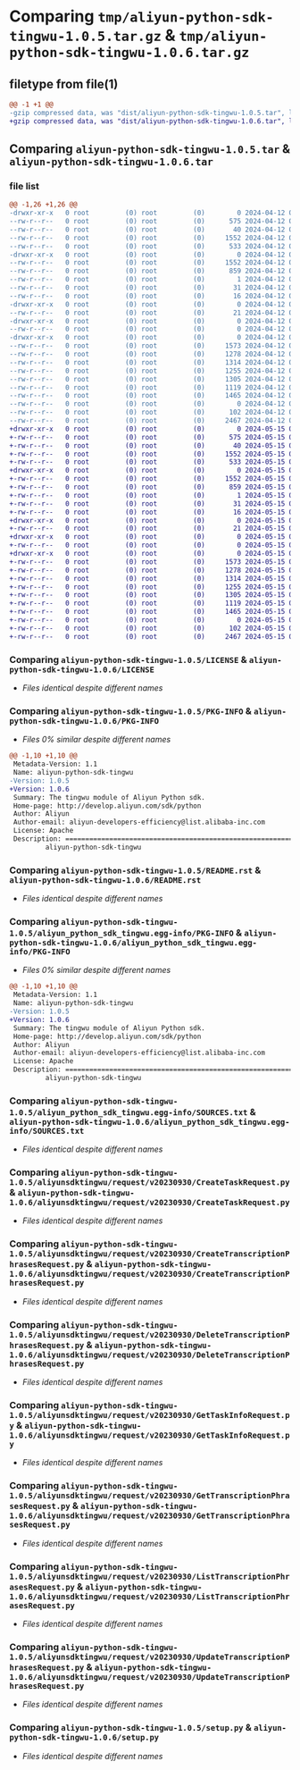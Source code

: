# Comparing `tmp/aliyun-python-sdk-tingwu-1.0.5.tar.gz` & `tmp/aliyun-python-sdk-tingwu-1.0.6.tar.gz`

## filetype from file(1)

```diff
@@ -1 +1 @@
-gzip compressed data, was "dist/aliyun-python-sdk-tingwu-1.0.5.tar", last modified: Fri Apr 12 03:54:52 2024, max compression
+gzip compressed data, was "dist/aliyun-python-sdk-tingwu-1.0.6.tar", last modified: Wed May 15 03:17:55 2024, max compression
```

## Comparing `aliyun-python-sdk-tingwu-1.0.5.tar` & `aliyun-python-sdk-tingwu-1.0.6.tar`

### file list

```diff
@@ -1,26 +1,26 @@
-drwxr-xr-x   0 root         (0) root         (0)        0 2024-04-12 03:54:52.000000 aliyun-python-sdk-tingwu-1.0.5/
--rw-r--r--   0 root         (0) root         (0)      575 2024-04-12 03:54:51.000000 aliyun-python-sdk-tingwu-1.0.5/LICENSE
--rw-r--r--   0 root         (0) root         (0)       40 2024-04-12 03:54:51.000000 aliyun-python-sdk-tingwu-1.0.5/MANIFEST.in
--rw-r--r--   0 root         (0) root         (0)     1552 2024-04-12 03:54:52.000000 aliyun-python-sdk-tingwu-1.0.5/PKG-INFO
--rw-r--r--   0 root         (0) root         (0)      533 2024-04-12 03:54:51.000000 aliyun-python-sdk-tingwu-1.0.5/README.rst
-drwxr-xr-x   0 root         (0) root         (0)        0 2024-04-12 03:54:52.000000 aliyun-python-sdk-tingwu-1.0.5/aliyun_python_sdk_tingwu.egg-info/
--rw-r--r--   0 root         (0) root         (0)     1552 2024-04-12 03:54:51.000000 aliyun-python-sdk-tingwu-1.0.5/aliyun_python_sdk_tingwu.egg-info/PKG-INFO
--rw-r--r--   0 root         (0) root         (0)      859 2024-04-12 03:54:51.000000 aliyun-python-sdk-tingwu-1.0.5/aliyun_python_sdk_tingwu.egg-info/SOURCES.txt
--rw-r--r--   0 root         (0) root         (0)        1 2024-04-12 03:54:51.000000 aliyun-python-sdk-tingwu-1.0.5/aliyun_python_sdk_tingwu.egg-info/dependency_links.txt
--rw-r--r--   0 root         (0) root         (0)       31 2024-04-12 03:54:51.000000 aliyun-python-sdk-tingwu-1.0.5/aliyun_python_sdk_tingwu.egg-info/requires.txt
--rw-r--r--   0 root         (0) root         (0)       16 2024-04-12 03:54:51.000000 aliyun-python-sdk-tingwu-1.0.5/aliyun_python_sdk_tingwu.egg-info/top_level.txt
-drwxr-xr-x   0 root         (0) root         (0)        0 2024-04-12 03:54:52.000000 aliyun-python-sdk-tingwu-1.0.5/aliyunsdktingwu/
--rw-r--r--   0 root         (0) root         (0)       21 2024-04-12 03:54:51.000000 aliyun-python-sdk-tingwu-1.0.5/aliyunsdktingwu/__init__.py
-drwxr-xr-x   0 root         (0) root         (0)        0 2024-04-12 03:54:52.000000 aliyun-python-sdk-tingwu-1.0.5/aliyunsdktingwu/request/
--rw-r--r--   0 root         (0) root         (0)        0 2024-04-12 03:54:51.000000 aliyun-python-sdk-tingwu-1.0.5/aliyunsdktingwu/request/__init__.py
-drwxr-xr-x   0 root         (0) root         (0)        0 2024-04-12 03:54:52.000000 aliyun-python-sdk-tingwu-1.0.5/aliyunsdktingwu/request/v20230930/
--rw-r--r--   0 root         (0) root         (0)     1573 2024-04-12 03:54:51.000000 aliyun-python-sdk-tingwu-1.0.5/aliyunsdktingwu/request/v20230930/CreateTaskRequest.py
--rw-r--r--   0 root         (0) root         (0)     1278 2024-04-12 03:54:51.000000 aliyun-python-sdk-tingwu-1.0.5/aliyunsdktingwu/request/v20230930/CreateTranscriptionPhrasesRequest.py
--rw-r--r--   0 root         (0) root         (0)     1314 2024-04-12 03:54:51.000000 aliyun-python-sdk-tingwu-1.0.5/aliyunsdktingwu/request/v20230930/DeleteTranscriptionPhrasesRequest.py
--rw-r--r--   0 root         (0) root         (0)     1255 2024-04-12 03:54:51.000000 aliyun-python-sdk-tingwu-1.0.5/aliyunsdktingwu/request/v20230930/GetTaskInfoRequest.py
--rw-r--r--   0 root         (0) root         (0)     1305 2024-04-12 03:54:51.000000 aliyun-python-sdk-tingwu-1.0.5/aliyunsdktingwu/request/v20230930/GetTranscriptionPhrasesRequest.py
--rw-r--r--   0 root         (0) root         (0)     1119 2024-04-12 03:54:51.000000 aliyun-python-sdk-tingwu-1.0.5/aliyunsdktingwu/request/v20230930/ListTranscriptionPhrasesRequest.py
--rw-r--r--   0 root         (0) root         (0)     1465 2024-04-12 03:54:51.000000 aliyun-python-sdk-tingwu-1.0.5/aliyunsdktingwu/request/v20230930/UpdateTranscriptionPhrasesRequest.py
--rw-r--r--   0 root         (0) root         (0)        0 2024-04-12 03:54:51.000000 aliyun-python-sdk-tingwu-1.0.5/aliyunsdktingwu/request/v20230930/__init__.py
--rw-r--r--   0 root         (0) root         (0)      102 2024-04-12 03:54:52.000000 aliyun-python-sdk-tingwu-1.0.5/setup.cfg
--rw-r--r--   0 root         (0) root         (0)     2467 2024-04-12 03:54:51.000000 aliyun-python-sdk-tingwu-1.0.5/setup.py
+drwxr-xr-x   0 root         (0) root         (0)        0 2024-05-15 03:17:55.000000 aliyun-python-sdk-tingwu-1.0.6/
+-rw-r--r--   0 root         (0) root         (0)      575 2024-05-15 03:17:55.000000 aliyun-python-sdk-tingwu-1.0.6/LICENSE
+-rw-r--r--   0 root         (0) root         (0)       40 2024-05-15 03:17:55.000000 aliyun-python-sdk-tingwu-1.0.6/MANIFEST.in
+-rw-r--r--   0 root         (0) root         (0)     1552 2024-05-15 03:17:55.000000 aliyun-python-sdk-tingwu-1.0.6/PKG-INFO
+-rw-r--r--   0 root         (0) root         (0)      533 2024-05-15 03:17:55.000000 aliyun-python-sdk-tingwu-1.0.6/README.rst
+drwxr-xr-x   0 root         (0) root         (0)        0 2024-05-15 03:17:55.000000 aliyun-python-sdk-tingwu-1.0.6/aliyun_python_sdk_tingwu.egg-info/
+-rw-r--r--   0 root         (0) root         (0)     1552 2024-05-15 03:17:55.000000 aliyun-python-sdk-tingwu-1.0.6/aliyun_python_sdk_tingwu.egg-info/PKG-INFO
+-rw-r--r--   0 root         (0) root         (0)      859 2024-05-15 03:17:55.000000 aliyun-python-sdk-tingwu-1.0.6/aliyun_python_sdk_tingwu.egg-info/SOURCES.txt
+-rw-r--r--   0 root         (0) root         (0)        1 2024-05-15 03:17:55.000000 aliyun-python-sdk-tingwu-1.0.6/aliyun_python_sdk_tingwu.egg-info/dependency_links.txt
+-rw-r--r--   0 root         (0) root         (0)       31 2024-05-15 03:17:55.000000 aliyun-python-sdk-tingwu-1.0.6/aliyun_python_sdk_tingwu.egg-info/requires.txt
+-rw-r--r--   0 root         (0) root         (0)       16 2024-05-15 03:17:55.000000 aliyun-python-sdk-tingwu-1.0.6/aliyun_python_sdk_tingwu.egg-info/top_level.txt
+drwxr-xr-x   0 root         (0) root         (0)        0 2024-05-15 03:17:55.000000 aliyun-python-sdk-tingwu-1.0.6/aliyunsdktingwu/
+-rw-r--r--   0 root         (0) root         (0)       21 2024-05-15 03:17:55.000000 aliyun-python-sdk-tingwu-1.0.6/aliyunsdktingwu/__init__.py
+drwxr-xr-x   0 root         (0) root         (0)        0 2024-05-15 03:17:55.000000 aliyun-python-sdk-tingwu-1.0.6/aliyunsdktingwu/request/
+-rw-r--r--   0 root         (0) root         (0)        0 2024-05-15 03:17:55.000000 aliyun-python-sdk-tingwu-1.0.6/aliyunsdktingwu/request/__init__.py
+drwxr-xr-x   0 root         (0) root         (0)        0 2024-05-15 03:17:55.000000 aliyun-python-sdk-tingwu-1.0.6/aliyunsdktingwu/request/v20230930/
+-rw-r--r--   0 root         (0) root         (0)     1573 2024-05-15 03:17:55.000000 aliyun-python-sdk-tingwu-1.0.6/aliyunsdktingwu/request/v20230930/CreateTaskRequest.py
+-rw-r--r--   0 root         (0) root         (0)     1278 2024-05-15 03:17:55.000000 aliyun-python-sdk-tingwu-1.0.6/aliyunsdktingwu/request/v20230930/CreateTranscriptionPhrasesRequest.py
+-rw-r--r--   0 root         (0) root         (0)     1314 2024-05-15 03:17:55.000000 aliyun-python-sdk-tingwu-1.0.6/aliyunsdktingwu/request/v20230930/DeleteTranscriptionPhrasesRequest.py
+-rw-r--r--   0 root         (0) root         (0)     1255 2024-05-15 03:17:55.000000 aliyun-python-sdk-tingwu-1.0.6/aliyunsdktingwu/request/v20230930/GetTaskInfoRequest.py
+-rw-r--r--   0 root         (0) root         (0)     1305 2024-05-15 03:17:55.000000 aliyun-python-sdk-tingwu-1.0.6/aliyunsdktingwu/request/v20230930/GetTranscriptionPhrasesRequest.py
+-rw-r--r--   0 root         (0) root         (0)     1119 2024-05-15 03:17:55.000000 aliyun-python-sdk-tingwu-1.0.6/aliyunsdktingwu/request/v20230930/ListTranscriptionPhrasesRequest.py
+-rw-r--r--   0 root         (0) root         (0)     1465 2024-05-15 03:17:55.000000 aliyun-python-sdk-tingwu-1.0.6/aliyunsdktingwu/request/v20230930/UpdateTranscriptionPhrasesRequest.py
+-rw-r--r--   0 root         (0) root         (0)        0 2024-05-15 03:17:55.000000 aliyun-python-sdk-tingwu-1.0.6/aliyunsdktingwu/request/v20230930/__init__.py
+-rw-r--r--   0 root         (0) root         (0)      102 2024-05-15 03:17:55.000000 aliyun-python-sdk-tingwu-1.0.6/setup.cfg
+-rw-r--r--   0 root         (0) root         (0)     2467 2024-05-15 03:17:55.000000 aliyun-python-sdk-tingwu-1.0.6/setup.py
```

### Comparing `aliyun-python-sdk-tingwu-1.0.5/LICENSE` & `aliyun-python-sdk-tingwu-1.0.6/LICENSE`

 * *Files identical despite different names*

### Comparing `aliyun-python-sdk-tingwu-1.0.5/PKG-INFO` & `aliyun-python-sdk-tingwu-1.0.6/PKG-INFO`

 * *Files 0% similar despite different names*

```diff
@@ -1,10 +1,10 @@
 Metadata-Version: 1.1
 Name: aliyun-python-sdk-tingwu
-Version: 1.0.5
+Version: 1.0.6
 Summary: The tingwu module of Aliyun Python sdk.
 Home-page: http://develop.aliyun.com/sdk/python
 Author: Aliyun
 Author-email: aliyun-developers-efficiency@list.alibaba-inc.com
 License: Apache
 Description: =============================================================
         aliyun-python-sdk-tingwu
```

### Comparing `aliyun-python-sdk-tingwu-1.0.5/README.rst` & `aliyun-python-sdk-tingwu-1.0.6/README.rst`

 * *Files identical despite different names*

### Comparing `aliyun-python-sdk-tingwu-1.0.5/aliyun_python_sdk_tingwu.egg-info/PKG-INFO` & `aliyun-python-sdk-tingwu-1.0.6/aliyun_python_sdk_tingwu.egg-info/PKG-INFO`

 * *Files 0% similar despite different names*

```diff
@@ -1,10 +1,10 @@
 Metadata-Version: 1.1
 Name: aliyun-python-sdk-tingwu
-Version: 1.0.5
+Version: 1.0.6
 Summary: The tingwu module of Aliyun Python sdk.
 Home-page: http://develop.aliyun.com/sdk/python
 Author: Aliyun
 Author-email: aliyun-developers-efficiency@list.alibaba-inc.com
 License: Apache
 Description: =============================================================
         aliyun-python-sdk-tingwu
```

### Comparing `aliyun-python-sdk-tingwu-1.0.5/aliyun_python_sdk_tingwu.egg-info/SOURCES.txt` & `aliyun-python-sdk-tingwu-1.0.6/aliyun_python_sdk_tingwu.egg-info/SOURCES.txt`

 * *Files identical despite different names*

### Comparing `aliyun-python-sdk-tingwu-1.0.5/aliyunsdktingwu/request/v20230930/CreateTaskRequest.py` & `aliyun-python-sdk-tingwu-1.0.6/aliyunsdktingwu/request/v20230930/CreateTaskRequest.py`

 * *Files identical despite different names*

### Comparing `aliyun-python-sdk-tingwu-1.0.5/aliyunsdktingwu/request/v20230930/CreateTranscriptionPhrasesRequest.py` & `aliyun-python-sdk-tingwu-1.0.6/aliyunsdktingwu/request/v20230930/CreateTranscriptionPhrasesRequest.py`

 * *Files identical despite different names*

### Comparing `aliyun-python-sdk-tingwu-1.0.5/aliyunsdktingwu/request/v20230930/DeleteTranscriptionPhrasesRequest.py` & `aliyun-python-sdk-tingwu-1.0.6/aliyunsdktingwu/request/v20230930/DeleteTranscriptionPhrasesRequest.py`

 * *Files identical despite different names*

### Comparing `aliyun-python-sdk-tingwu-1.0.5/aliyunsdktingwu/request/v20230930/GetTaskInfoRequest.py` & `aliyun-python-sdk-tingwu-1.0.6/aliyunsdktingwu/request/v20230930/GetTaskInfoRequest.py`

 * *Files identical despite different names*

### Comparing `aliyun-python-sdk-tingwu-1.0.5/aliyunsdktingwu/request/v20230930/GetTranscriptionPhrasesRequest.py` & `aliyun-python-sdk-tingwu-1.0.6/aliyunsdktingwu/request/v20230930/GetTranscriptionPhrasesRequest.py`

 * *Files identical despite different names*

### Comparing `aliyun-python-sdk-tingwu-1.0.5/aliyunsdktingwu/request/v20230930/ListTranscriptionPhrasesRequest.py` & `aliyun-python-sdk-tingwu-1.0.6/aliyunsdktingwu/request/v20230930/ListTranscriptionPhrasesRequest.py`

 * *Files identical despite different names*

### Comparing `aliyun-python-sdk-tingwu-1.0.5/aliyunsdktingwu/request/v20230930/UpdateTranscriptionPhrasesRequest.py` & `aliyun-python-sdk-tingwu-1.0.6/aliyunsdktingwu/request/v20230930/UpdateTranscriptionPhrasesRequest.py`

 * *Files identical despite different names*

### Comparing `aliyun-python-sdk-tingwu-1.0.5/setup.py` & `aliyun-python-sdk-tingwu-1.0.6/setup.py`

 * *Files identical despite different names*

